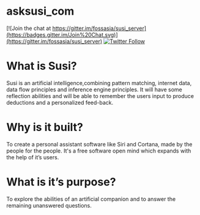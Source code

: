 # asksusi_com

[![Join the chat at https://gitter.im/fossasia/susi_server](https://badges.gitter.im/Join%20Chat.svg)](https://gitter.im/fossasia/susi_server)
[![Twitter Follow](https://img.shields.io/twitter/follow/asksusi.svg?style=social&label=Follow&maxAge=2592000?style=flat-square)](https://twitter.com/asksusi)

# What is Susi?

Susi is an artificial intelligence,combining pattern matching, internet data, data flow principles and inference engine principles. It will have some reflection abilities and will be able to remember the users input to produce deductions and a personalized feed-back.

# Why is it built?

To create a personal assistant software like Siri and Cortana, made by the people for the people. It's a free software open mind which expands with the help of it’s users.

# What is it’s purpose?

To explore the abilities of an artificial companion and to answer the remaining unanswered questions.
